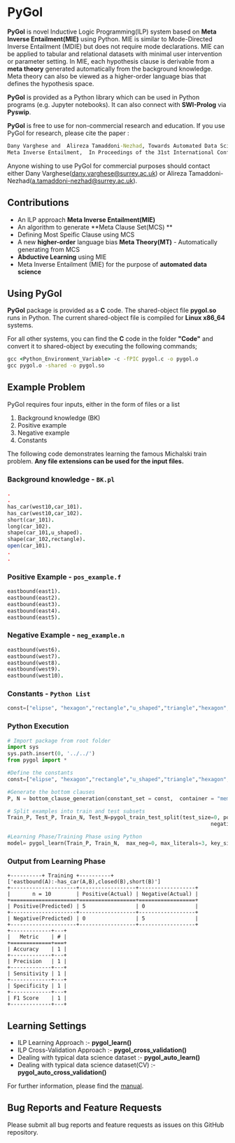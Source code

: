 # PyGol
**PyGol** is novel Inductive Logic Programming(ILP) system based on **Meta Inverse Entailment(MIE)** using Python. MIE is similar to Mode-Directed Inverse Entailment (MDIE) but does not require mode declarations. MIE can be applied to tabular and relational datasets with minimal user intervention or parameter setting. In MIE, each hypothesis clause is derivable from a **meta theory** generated automatically from the background knowledge. Meta theory can also be viewed as a higher-order language bias that defines the hypothesis space. 

**PyGol** is provided as a Python library which can be used in Python programs (e.g. Jupyter notebooks). It can also connect with **SWI-Prolog** via **Pyswip**. 

**PyGol** is free to use for non-commercial research and education. If you use PyGol for research, please cite the paper : 
```cmd
Dany Varghese and  Alireza Tamaddoni-Nezhad, Towards Automated Data Science using
Meta Inverse Entailment,  In Proceedings of the 31st International Conference on ILP, Springer, 2022(to appear).
```
Anyone wishing to use PyGol for commercial purposes should contact either Dany Varghese(dany.varghese@surrey.ac.uk) or Alireza Tamaddoni-Nezhad(a.tamaddoni-nezhad@surrey.ac.uk).

## Contributions
* An ILP approach **Meta Inverse Entailment(MIE)**
* An algorithm to generate **Meta Clause Set(MCS) **
* Defining Most Speific Clause using MCS
* A new **higher-order** language bias **Meta Theory(MT)** - Automatically generating from MCS
* **Abductive Learning** using MIE
* Meta Inverse Entailment (MIE) for the purpose of **automated data science**

## Using PyGol
**PyGol** package is provided as a **C** code. The shared-object file **pygol.so** runs in Python. The current shared-object file is compiled for **Linux x86_64** systems.

For all other systems, you can find the **C** code in the folder **"Code"** and convert it to shared-object by executing the following commands;

```cmd
gcc <Python_Environment_Variable> -c -fPIC pygol.c -o pygol.o
gcc pygol.o -shared -o pygol.so
```
## Example Problem
PyGol requires four inputs, either in the form of files or a list
1. Background knowledge (BK)
2. Positive example
3. Negative example
4. Constants

The following code demonstrates learning the famous Michalski train problem. **Any file extensions can be used for the input files.**

### Background knowledge - `BK.pl`
```prolog
.
.
has_car(west10,car_101).
has_car(west10,car_102).
short(car_101).
long(car_102).
shape(car_101,u_shaped).
shape(car_102,rectangle).
open(car_101).
.
.
```
### Positive Example - `pos_example.f`
```prolog
eastbound(east1).
eastbound(east2).
eastbound(east3).
eastbound(east4).
eastbound(east5).
```
### Negative Example - `neg_example.n`
```prolog
eastbound(west6).
eastbound(west7).
eastbound(west8).
eastbound(west9).
eastbound(west10).
```
### Constants - `Python List`
```Python
const=["elipse", "hexagon","rectangle","u_shaped","triangle","hexagon","circle","nil"]
```
### Python Execution
```python
# Import package from root folder
import sys
sys.path.insert(0, '../../')
from pygol import *

#Define the constants
const=["elipse", "hexagon","rectangle","u_shaped","triangle","hexagon","circle","nil"]

#Generate the bottom clauses
P, N = bottom_clause_generation(constant_set = const,  container = "memory")

# Split examples into train and test subsets
Train_P, Test_P, Train_N, Test_N=pygol_train_test_split(test_size=0, positive_file_dictionary=P, 
                                                                 negative_file_dictionary=N)

#Learning Phase/Training Phase using Python
model= pygol_learn(Train_P, Train_N,  max_neg=0, max_literals=3, key_size=1,optimize=False)
```

### Output from Learning Phase
```
+----------+ Training +----------+
['eastbound(A):-has_car(A,B),closed(B),short(B)']
+---------------------+------------------+------------------+
|       n = 10        | Positive(Actual) | Negative(Actual) |
+=====================+==================+==================+
| Positive(Predicted) | 5                | 0                |
+---------------------+------------------+------------------+
| Negative(Predicted) | 0                | 5                |
+---------------------+------------------+------------------+
+-------------+---+
|   Metric    | # |
+=============+===+
| Accuracy    | 1 |
+-------------+---+
| Precision   | 1 |
+-------------+---+
| Sensitivity | 1 |
+-------------+---+
| Specificity | 1 |
+-------------+---+
| F1 Score    | 1 |
+-------------+---+
```
## Learning Settings
- ILP  Learning Approach :- **pygol_learn()**
- ILP Cross-Validation Approach :- **pygol_cross_validation()**
- Dealing with typical data science dataset :- **pygol_auto_learn()**
- Dealing with typical data science dataset(CV) :- **pygol_auto_cross_validation()**

For further information, please find the [manual](https://github.com/danyvarghese/PyGol/blob/debbe3024fda4cfaf33936e76dfd9455e455c39c/Manual_Pygol.pdf).

## Bug Reports and Feature Requests
Please submit all bug reports and feature requests as issues on this GitHub repository.
